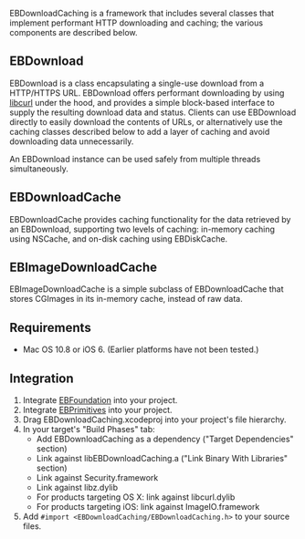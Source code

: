 EBDownloadCaching is a framework that includes several classes that implement performant HTTP downloading and caching; the various components are described below.

## EBDownload

EBDownload is a class encapsulating a single-use download from a HTTP/HTTPS URL. EBDownload offers performant downloading by using [libcurl](http://curl.haxx.se) under the hood, and provides a simple block-based interface to supply the resulting download data and status. Clients can use EBDownload directly to easily download the contents of URLs, or alternatively use the caching classes described below to add a layer of caching and avoid downloading data unnecessarily.

An EBDownload instance can be used safely from multiple threads simultaneously.

## EBDownloadCache

EBDownloadCache provides caching functionality for the data retrieved by an EBDownload, supporting two levels of caching: in-memory caching using NSCache, and on-disk caching using EBDiskCache.

## EBImageDownloadCache

EBImageDownloadCache is a simple subclass of EBDownloadCache that stores CGImages in its in-memory cache, instead of raw data.

## Requirements

- Mac OS 10.8 or iOS 6. (Earlier platforms have not been tested.)

## Integration

1. Integrate [EBFoundation](https://github.com/davekeck/EBFoundation) into your project.
2. Integrate [EBPrimitives](https://github.com/davekeck/EBPrimitives) into your project.
3. Drag EBDownloadCaching.xcodeproj into your project's file hierarchy.
4. In your target's "Build Phases" tab:
    * Add EBDownloadCaching as a dependency ("Target Dependencies" section)
    * Link against libEBDownloadCaching.a ("Link Binary With Libraries" section)
    * Link against Security.framework
    * Link against libz.dylib
    * For products targeting OS X: link against libcurl.dylib
    * For products targeting iOS: link against ImageIO.framework
5. Add `#import <EBDownloadCaching/EBDownloadCaching.h>` to your source files.